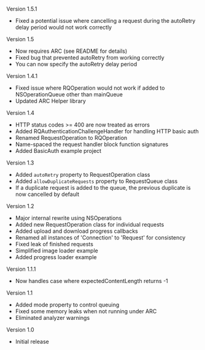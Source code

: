 Version 1.5.1

- Fixed a potential issue where cancelling a request during the autoRetry delay period would not work correctly

Version 1.5

- Now requires ARC (see README for details)
- Fixed bug that prevented autoRetry from working correctly
- You can now specify the autoRetry delay period

Version 1.4.1

- Fixed issue where RQOperation would not work if added to NSOperationQueue other than mainQueue
- Updated ARC Helper library

Version 1.4

- HTTP status codes >= 400 are now treated as errors
- Added RQAuthenticationChallengeHandler for handling HTTP basic auth
- Renamed RequestOperation to RQOperation
- Name-spaced the request handler block function signatures
- Added BasicAuth example project

Version 1.3

- Added `autoRetry` property to RequestOperation class
- Added `allowDuplicateRequests` property to RequestQueue class
- If a duplicate request is added to the queue, the previous duplicate is now cancelled by default

Version 1.2

- Major internal rewrite using NSOperations
- Added new RequestOperation class for individual requests
- Added upload and download progress callbacks
- Renamed all instances of 'Connection' to 'Request' for consistency
- Fixed leak of finished requests
- Simplified image loader example
- Added progress loader example

Version 1.1.1

- Now handles case where expectedContentLength returns -1

Version 1.1

- Added mode property to control queuing
- Fixed some memory leaks when not running under ARC
- Eliminated analyzer warnings

Version 1.0

- Initial release